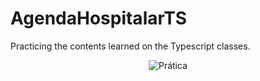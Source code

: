 # AgendaHospitalarTS

Practicing the contents learned on the Typescript classes.


<center>

![Prática](/assets/aula03-pratica.gif)

</center>